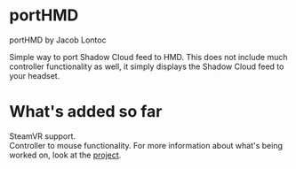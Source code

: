 # portHMD
portHMD by Jacob Lontoc

Simple way to port Shadow Cloud feed to HMD. This does not include much controller functionality as well, it simply displays the Shadow Cloud feed to your headset.

# What's added so far

SteamVR support.\
Controller to mouse functionality.
For more information about what's being worked on, look at the [project](https://github.com/users/jacoblontoc/projects/2).
